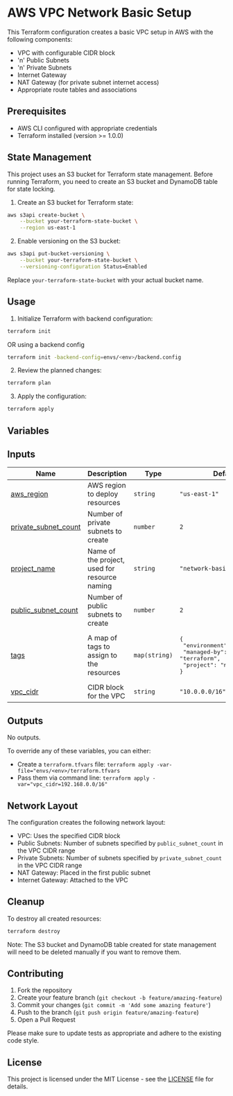 # AWS VPC Network Basic Setup

This Terraform configuration creates a basic VPC setup in AWS with the following components:

- VPC with configurable CIDR block
- 'n' Public Subnets
- 'n' Private Subnets
- Internet Gateway
- NAT Gateway (for private subnet internet access)
- Appropriate route tables and associations

## Prerequisites

- AWS CLI configured with appropriate credentials
- Terraform installed (version >= 1.0.0)

## State Management

This project uses an S3 bucket for Terraform state management. Before running Terraform, you need to create an S3 bucket and DynamoDB table for state locking.

1. Create an S3 bucket for Terraform state:

```bash
aws s3api create-bucket \
    --bucket your-terraform-state-bucket \
    --region us-east-1
```

2. Enable versioning on the S3 bucket:

```bash
aws s3api put-bucket-versioning \
    --bucket your-terraform-state-bucket \
    --versioning-configuration Status=Enabled
```

Replace `your-terraform-state-bucket` with your actual bucket name.

## Usage

1. Initialize Terraform with backend configuration:

```bash
terraform init
```

OR using a backend config

```bash
terraform init -backend-config=envs/<env>/backend.config
```

2. Review the planned changes:

```bash
terraform plan
```

3. Apply the configuration:

```bash
terraform apply
```

## Variables

<!-- BEGIN_TF_DOCS -->

## Inputs

| Name                                                                                          | Description                                   | Type          | Default                                                                                                       | Required |
| --------------------------------------------------------------------------------------------- | --------------------------------------------- | ------------- | ------------------------------------------------------------------------------------------------------------- | :------: |
| <a name="input_aws_region"></a> [aws_region](#input_aws_region)                               | AWS region to deploy resources                | `string`      | `"us-east-1"`                                                                                                 |    no    |
| <a name="input_private_subnet_count"></a> [private_subnet_count](#input_private_subnet_count) | Number of private subnets to create           | `number`      | `2`                                                                                                           |    no    |
| <a name="input_project_name"></a> [project_name](#input_project_name)                         | Name of the project, used for resource naming | `string`      | `"network-basic"`                                                                                             |    no    |
| <a name="input_public_subnet_count"></a> [public_subnet_count](#input_public_subnet_count)    | Number of public subnets to create            | `number`      | `2`                                                                                                           |    no    |
| <a name="input_tags"></a> [tags](#input_tags)                                                 | A map of tags to assign to the resources      | `map(string)` | <pre>{<br/> "environment": "dev",<br/> "managed-by": "terraform",<br/> "project": "network-basic"<br/>}</pre> |    no    |
| <a name="input_vpc_cidr"></a> [vpc_cidr](#input_vpc_cidr)                                     | CIDR block for the VPC                        | `string`      | `"10.0.0.0/16"`                                                                                               |    no    |

## Outputs

No outputs.

<!-- END_TF_DOCS -->

To override any of these variables, you can either:

- Create a `terraform.tfvars` file: `terraform apply -var-file="envs/<env>/terraform.tfvars`
- Pass them via command line: `terraform apply -var="vpc_cidr=192.168.0.0/16"`

## Network Layout

The configuration creates the following network layout:

- VPC: Uses the specified CIDR block
- Public Subnets: Number of subnets specified by `public_subnet_count` in the VPC CIDR range
- Private Subnets: Number of subnets specified by `private_subnet_count` in the VPC CIDR range
- NAT Gateway: Placed in the first public subnet
- Internet Gateway: Attached to the VPC

## Cleanup

To destroy all created resources:

```bash
terraform destroy
```

Note: The S3 bucket and DynamoDB table created for state management will need to be deleted manually if you want to remove them.

## Contributing

1. Fork the repository
2. Create your feature branch (`git checkout -b feature/amazing-feature`)
3. Commit your changes (`git commit -m 'Add some amazing feature'`)
4. Push to the branch (`git push origin feature/amazing-feature`)
5. Open a Pull Request

Please make sure to update tests as appropriate and adhere to the existing code style.

## License

This project is licensed under the MIT License - see the [LICENSE](LICENSE) file for details.
